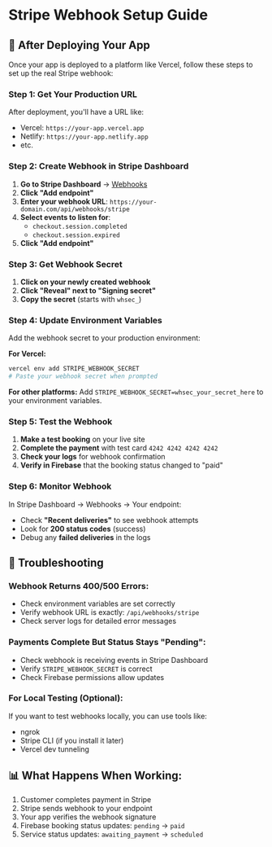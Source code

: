 # Stripe Webhook Setup Guide

## 🚀 After Deploying Your App

Once your app is deployed to a platform like Vercel, follow these steps to set up the real Stripe webhook:

### Step 1: Get Your Production URL
After deployment, you'll have a URL like:
- Vercel: `https://your-app.vercel.app`
- Netlify: `https://your-app.netlify.app`
- etc.

### Step 2: Create Webhook in Stripe Dashboard

1. **Go to Stripe Dashboard** → [Webhooks](https://dashboard.stripe.com/test/webhooks)
2. **Click "Add endpoint"**
3. **Enter your webhook URL**: `https://your-domain.com/api/webhooks/stripe`
4. **Select events to listen for**:
   - `checkout.session.completed`
   - `checkout.session.expired`
5. **Click "Add endpoint"**

### Step 3: Get Webhook Secret

1. **Click on your newly created webhook**
2. **Click "Reveal" next to "Signing secret"**
3. **Copy the secret** (starts with `whsec_`)

### Step 4: Update Environment Variables

Add the webhook secret to your production environment:

**For Vercel:**
```bash
vercel env add STRIPE_WEBHOOK_SECRET
# Paste your webhook secret when prompted
```

**For other platforms:**
Add `STRIPE_WEBHOOK_SECRET=whsec_your_secret_here` to your environment variables.

### Step 5: Test the Webhook

1. **Make a test booking** on your live site
2. **Complete the payment** with test card `4242 4242 4242 4242`
3. **Check your logs** for webhook confirmation
4. **Verify in Firebase** that the booking status changed to "paid"

### Step 6: Monitor Webhook

In Stripe Dashboard → Webhooks → Your endpoint:
- Check **"Recent deliveries"** to see webhook attempts
- Look for **200 status codes** (success)
- Debug any **failed deliveries** in the logs

## 🔧 Troubleshooting

### Webhook Returns 400/500 Errors:
- Check environment variables are set correctly
- Verify webhook URL is exactly: `/api/webhooks/stripe`
- Check server logs for detailed error messages

### Payments Complete But Status Stays "Pending":
- Check webhook is receiving events in Stripe Dashboard
- Verify `STRIPE_WEBHOOK_SECRET` is correct
- Check Firebase permissions allow updates

### For Local Testing (Optional):
If you want to test webhooks locally, you can use tools like:
- ngrok
- Stripe CLI (if you install it later)
- Vercel dev tunneling

## 📊 What Happens When Working:

1. Customer completes payment in Stripe
2. Stripe sends webhook to your endpoint
3. Your app verifies the webhook signature
4. Firebase booking status updates: `pending` → `paid`
5. Service status updates: `awaiting_payment` → `scheduled`